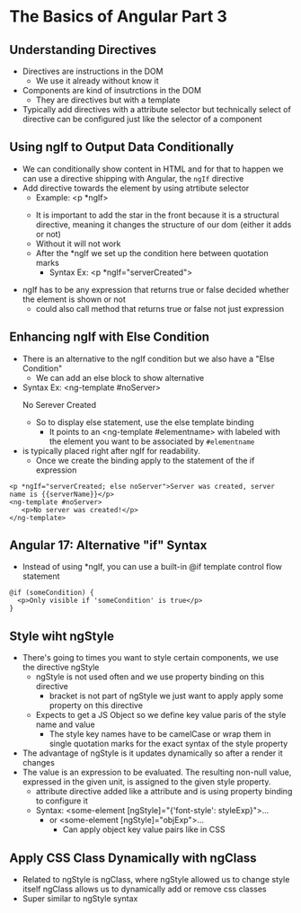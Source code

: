 # The Basics of Angular Part 3

## Understanding Directives

* Directives are instructions in the DOM
  * We use it already without know it
* Components are kind of insutrctions in the DOM
  * They are directives but with a template
* Typically add directives with a attribute selector but technically select of directive can be configured just like the selector of a component

## Using ngIf to Output Data Conditionally

* We can conditionally show content in HTML and for that to happen we can use a directive shipping with Angular, the `ngIf` directive
* Add directive towards the element by using atrtibute selector
  * Example: <p *ngIf></p>
  * It is important to add the star in the front because it is a structural directive, meaning it changes the structure of our dom (either it adds or not)
  * Without it will not work
  * After the *ngIf we set up the condition here between quotation marks
    * Syntax Ex: <p *ngIf="serverCreated"></p>
* ngIf has to be any expression that returns true or false decided whether the element is shown or not
  * could also call method that returns true or false not just expression

## Enhancing ngIf with Else Condition
* There is an alternative to the ngIf condition but we also have a "Else Condition"
  * We can add an else block to show alternative
* Syntax Ex: <ng-template #noServer><p>No Serever Created</p></ng-template>
  * So to display else statement, use the else template binding
    * It points to an <ng-template  #elementname> with labeled with the element you want to be associated by `#elementname`
* is typically placed right after ngIf for readability.
  * Once we create the binding apply to the statement of the if expression
 ```
<p *ngIf="serverCreated; else noServer">Server was created, server name is {{serverName}}</p>
<ng-template #noServer>
    <p>No server was created!</p>
</ng-template>
```

## Angular 17: Alternative "if" Syntax
* Instead of using *ngIf, you can use a built-in @if template control flow statement
```
@if (someCondition) {
  <p>Only visible if 'someCondition' is true</p>
}
```

## Style wiht ngStyle
* There's going to times you want to style certain components, we use the directive ngStyle
  * ngStyle is not used often and we use property binding on this directive
    * bracket is not part of ngStyle we just want to apply apply some property on this directive
  * Expects to get a JS Object so we define key value paris of the style name and value
    * The style key names have to be camelCase or wrap them in single quotation marks for the exact syntax of the style property
* The advantage of ngStyle is it updates dynamically so after a render it changes
* The value is an expression to be evaluated. The resulting non-null value, expressed in the given unit, is assigned to the given style property.
  * attribute directive added like a attribute and is using property binding to configure it
  * Syntax: <some-element [ngStyle]="{'font-style': styleExp}">...</some-element>
    * or <some-element [ngStyle]="objExp">...</some-element>
      * Can apply object key value pairs like in CSS


## Apply CSS Class Dynamically with ngClass
* Related to ngStyle is ngClass, where ngStyle allowed us to change style itself ngClass allows us to dynamically add or remove css classes
* Super similar to ngStyle syntax
